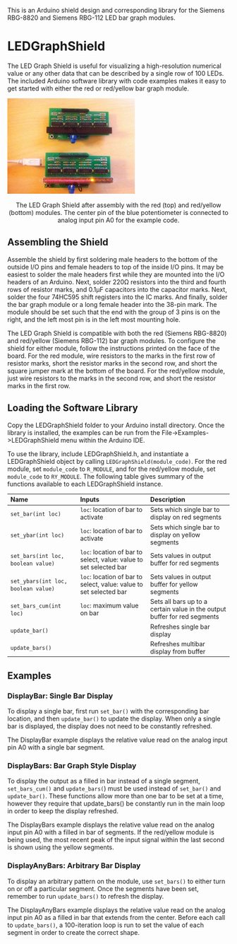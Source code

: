 This is an Arduino shield design and corresponding library for the Siemens RBG-8820 and Siemens RBG-112 LED bar graph modules.

# LEDGraphShield
The LED Graph Shield is useful for visualizing a high-resolution numerical value or any other data that can be described by a single row of 100 LEDs. The included Arduino software library with code examples makes it easy to get started with either the red or red/yellow bar graph module.

![Shield Image](/img/shield.jpg)
<center>The LED Graph Shield after assembly with the red (top) and red/yellow (bottom) modules. The center pin of the blue potentiometer is connected to analog input pin A0 for the example code.</center>

## Assembling the Shield
Assemble the shield by first soldering male headers to the bottom of the outside I/O pins and female headers to top of the inside I/O pins. It may be easiest to solder the male headers first while they are mounted into the I/O headers of an Arduino. Next, solder 220Ω resistors into the third and fourth rows of resistor marks, and 0.1µF capacitors into the capacitor marks. Next, solder the four 74HC595 shift registers into the IC marks. And finally, solder the bar graph module or a long female header into the 38-pin mark. The module should be set such that the end with the group of 3 pins is on the right, and the left most pin is in the left most mounting hole.

The LED Graph Shield is compatible with both the red (Siemens RBG-8820) and red/yellow (Siemens RBG-112) bar graph modules. To configure the shield for either module, follow the instructions printed on the face of the board. For the red module, wire resistors to the marks in the first row of resistor marks, short the resistor marks in the second row, and short the square jumper mark at the bottom of the board. For the red/yellow module, just wire resistors to the marks in the second row, and short the resistor marks in the first row. 

## Loading the Software Library
Copy the LEDGraphShield folder to your Arduino install directory. Once the library is installed, the examples can be run from the File->Examples->LEDGraphShield menu within the Arduino IDE.

To use the library, include LEDGraphShield.h, and instantiate a LEDGraphShield object by calling `LEDGraphShield(module_code)`. For the red module, set `module_code` to `R_MODULE`, and for the red/yellow module, set `module_code` to `RY_MODULE`. The following table gives summary of the functions available to each LEDGraphShield instance.

| Name 	      					  | Inputs	    													| Description  																|
| :-----------------------------  | :----------- 													| :-----------  															|
|`set_bar(int loc)`  			 	  |`loc`: location of bar to activate       							|Sets which single bar to display on red segments			   			 	|
|`set_ybar(int loc)` 			 	  |`loc`: location of bar to activate   							    |Sets which single bar to display on yellow segments			    		|
|`set_bars(int loc, boolean value)` |`loc`: location of bar to select, value: value to set selected bar |Sets values in output buffer for red segments			    				|
|`set_ybars(int loc, boolean value)`|`loc`: location of bar to select, value: value to set selected bar |Sets values in output buffer for yellow segments			    			|
|`set_bars_cum(int loc)`			  |`loc`: maximum value on bar       								 	|Sets all bars up to a certain value in the output buffer for red segments  |
|`update_bar()`					  |        													 	|Refreshes single bar display			    								|
|`update_bars()`					  |        													 	|Refreshes multibar display from buffer			    						|

## Examples
### DisplayBar: Single Bar Display
To display a single bar, first run `set_bar()` with the corresponding bar location, and then `update_bar()` to update the display. When only a single bar is displayed, the display does not need to be constantly refreshed. 

The DisplayBar example displays the relative value read on the analog input pin A0 with a single bar segment.

### DisplayBars: Bar Graph Style Display
To display the output as a filled in bar instead of a single segment, `set_bars_cum()` and `update_bars(`) must be used instead of `set_bar()` and `update_bar()`. These functions allow more than one bar to be set at a time, however they require that update_bars() be constantly run in the main loop in order to keep the display refreshed.

The DisplayBars example displays the relative value read on the analog input pin A0 with a filled in bar of segments. If the red/yellow module is being used, the most recent peak of the input signal within the last second is shown using the yellow segments. 

### DisplayAnyBars: Arbitrary Bar Display
To display an arbitrary pattern on the module, use `set_bars()` to either turn on or off a particular segment. Once the segments have been set, remember to run `update_bars()` to refresh the display.

The DisplayAnyBars example displays the relative value read on the analog input pin A0 as a filled in bar that extends from the center. Before each call to `update_bars()`, a 100-iteration loop is run to set the value of each segment in order to create the correct shape.
